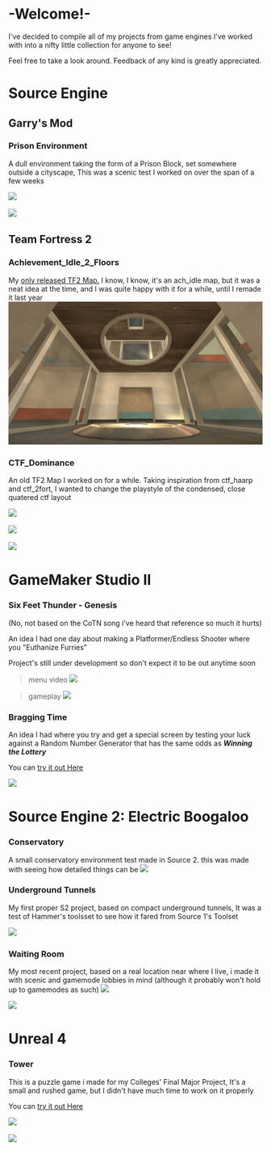 # -Welcome!-

I've decided to compile all of my projects from game engines I've worked with into a nifty little collection for anyone to see!

Feel free to take a look around. Feedback of any kind is greatly appreciated.


# Source Engine

## Garry's Mod

### Prison Environment

A dull environment taking the form of a Prison Block, set somewhere outside a cityscape, This was a scenic test I worked on over the span of a few weeks 

![](https://github.com/RevolverSoftworks/work/blob/gh-pages/Work/prisonoutside.jpg?raw=true)

![](https://github.com/RevolverSoftworks/work/blob/gh-pages/Work/prisoninside.jpg?raw=true)

## Team Fortress 2

### Achievement_Idle_2_Floors
My [only released TF2 Map.](https://steamcommunity.com/sharedfiles/filedetails/?id=2207478744) I know, I know, it's an ach_idle map, but it was a neat idea at the time, and I was quite happy with it for a while, until I remade it last year
![](https://github.com/RevolverSoftworks/portfolio/blob/gh-pages/Work/achidlemiddle.jpg?raw=true)


### CTF_Dominance

An old TF2 Map I worked on for a while. Taking inspiration from ctf_haarp and ctf_2fort, I wanted to change the playstyle of the condensed, close quatered ctf layout

![](https://github.com/RevolverSoftworks/work/blob/gh-pages/Work/dominanceoutside.jpeg?raw=true)

![](https://github.com/RevolverSoftworks/work/blob/gh-pages/Work/dominanceredintel1.jpg?raw=true)

![](https://github.com/RevolverSoftworks/work/blob/gh-pages/Work/dominancebluintel1.jpg?raw=true)


# GameMaker Studio II

### Six Feet Thunder - Genesis

(No, not based on the CoTN song i've heard that reference so much it hurts)

An idea I had one day about making a Platformer/Endless Shooter where you "Euthanize Furries"

Project's still under development so don't expect it to be out anytime soon

>menu video
[![](https://raw.githubusercontent.com/RevolverSoftworks/work/gh-pages/Work/menu.png)](https://user-images.githubusercontent.com/42077029/121952361-0765ef80-cd54-11eb-9864-115ac3575785.mp4)

>gameplay
[![](https://raw.githubusercontent.com/RevolverSoftworks/work/gh-pages/Work/desert.png)](https://user-images.githubusercontent.com/42077029/121943654-b51fd100-cd49-11eb-8f1f-e71d71fe9b3c.mp4)

### Bragging Time

An idea I had where you try and get a special screen by testing your luck against a Random Number Generator that has the same odds as ***Winning the Lottery***

You can [try it out Here](https://www.dropbox.com/s/yqc7xw7vbq0nyrr/Bragging%20Time.7z?dl=1)

![](https://github.com/RevolverSoftworks/work/blob/gh-pages/Work/braggingtime.jpg?raw=true)


# Source Engine 2: Electric Boogaloo

### Conservatory

A small conservatory environment test made in Source 2. this was made with seeing how detailed things can be
![](https://github.com/RevolverSoftworks/work/blob/gh-pages/Work/conservatory.jpg?raw=true)

### Underground Tunnels

My first proper S2 project, based on compact underground tunnels, It was a test of Hammer's toolsset to see how it fared from Source 1's Toolset

![](https://github.com/RevolverSoftworks/work/blob/gh-pages/Work/undergroundtunnel.png?raw=true)

### Waiting Room

My most recent project, based on a real location near where I live, i made it with scenic and gamemode lobbies in mind (although it probably won't hold up to gamemodes as such)
![](https://github.com/RevolverSoftworks/work/blob/gh-pages/Work/waitingroom.jpg?raw=true)

![](https://github.com/RevolverSoftworks/work/blob/gh-pages/Work/waitingroom1.png?raw=true)


# Unreal 4

### Tower

This is a puzzle game i made for my Colleges' Final Major Project, It's a small and rushed game, but I didn't have much time to work on it properly

You can [try it out Here](https://r-softworks.itch.io/tower)

![](https://github.com/RevolverSoftworks/work/blob/gh-pages/Work/towersky.jpg?raw=true)

![](https://github.com/RevolverSoftworks/work/blob/gh-pages/Work/towerpuzzle.png?raw=true)


